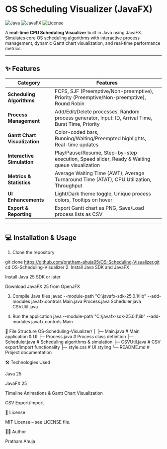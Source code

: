 # OS Scheduling Visualizer (JavaFX)

![Java](https://img.shields.io/badge/Language-Java-orange?style=for-the-badge)
![JavaFX](https://img.shields.io/badge/GUI-JavaFX-blue?style=for-the-badge)
![License](https://img.shields.io/badge/License-MIT-green?style=for-the-badge)

A **real-time CPU Scheduling Visualizer** built in Java using JavaFX.  
Simulates core OS scheduling algorithms with interactive process management, dynamic Gantt chart visualization, and real-time performance metrics.

---

## ✨ Features

| Category | Features |
|----------|---------|
| **Scheduling Algorithms** | FCFS, SJF (Preemptive/Non-preemptive), Priority (Preemptive/Non-preemptive), Round Robin |
| **Process Management** | Add/Edit/Delete processes, Random process generator, Input: ID, Arrival Time, Burst Time, Priority |
| **Gantt Chart Visualization** | Color-coded bars, Running/Waiting/Preempted highlights, Real-time updates |
| **Interactive Simulation** | Play/Pause/Resume, Step-by-step execution, Speed slider, Ready & Waiting queue visualization |
| **Metrics & Statistics** | Average Waiting Time (AWT), Average Turnaround Time (ATAT), CPU Utilization, Throughput |
| **UI Enhancements** | Light/Dark theme toggle, Unique process colors, Tooltips on hover |
| **Export & Reporting** | Export Gantt chart as PNG, Save/Load process lists as CSV |

---

## 💻 Installation & Usage

1. Clone the repository

git clone https://github.com/pratham-ahuja05/OS-Scheduling-Visualizer.git
cd OS-Scheduling-Visualizer
2. Install Java SDK and JavaFX

Install Java 25 SDK or later

Download JavaFX 25 from OpenJFX

3. Compile Java files
javac --module-path "C:\javafx-sdk-25.0.1\lib" --add-modules javafx.controls Main.java Process.java Scheduler.java CSVUtil.java

4. Run the application
java --module-path "C:\javafx-sdk-25.0.1\lib" --add-modules javafx.controls Main

📂 File Structure
OS-Scheduling-Visualizer/
│
├─ Main.java           # Main application & UI
├─ Process.java        # Process class definition
├─ Scheduler.java      # Scheduling algorithms & simulation
├─ CSVUtil.java        # CSV export/import functionality
├─ style.css           # UI styling
└─ README.md           # Project documentation

🛠 Technologies Used

Java 25

JavaFX 25

Timeline Animations & Gantt Chart Visualization

CSV Export/Import

📜 License

MIT License – see LICENSE
 file.

👨‍💻 Author

Pratham Ahuja
